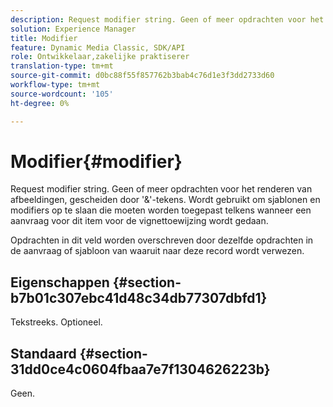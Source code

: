 ```yaml
---
description: Request modifier string. Geen of meer opdrachten voor het renderen van afbeeldingen, gescheiden door '&'-tekens. Wordt gebruikt om sjablonen en modifiers op te slaan die moeten worden toegepast telkens wanneer een aanvraag voor dit item voor de vignettoewijzing wordt gedaan.
solution: Experience Manager
title: Modifier
feature: Dynamic Media Classic, SDK/API
role: Ontwikkelaar,zakelijke praktiserer
translation-type: tm+mt
source-git-commit: d0bc88f55f857762b3bab4c76d1e3f3dd2733d60
workflow-type: tm+mt
source-wordcount: '105'
ht-degree: 0%

---
```



# Modifier{#modifier}

Request modifier string. Geen of meer opdrachten voor het renderen van afbeeldingen, gescheiden door &#39;&amp;&#39;-tekens. Wordt gebruikt om sjablonen en modifiers op te slaan die moeten worden toegepast telkens wanneer een aanvraag voor dit item voor de vignettoewijzing wordt gedaan.

Opdrachten in dit veld worden overschreven door dezelfde opdrachten in de aanvraag of sjabloon van waaruit naar deze record wordt verwezen.

## Eigenschappen {#section-b7b01c307ebc41d48c34db77307dbfd1}

Tekstreeks. Optioneel.

## Standaard {#section-31dd0ce4c0604fbaa7e7f1304626223b}

Geen.
